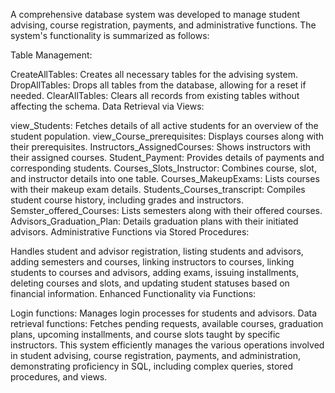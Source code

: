 A comprehensive database system was developed to manage student advising, course registration, payments, and administrative functions. The system's functionality is summarized as follows:

Table Management:

CreateAllTables: Creates all necessary tables for the advising system.
DropAllTables: Drops all tables from the database, allowing for a reset if needed.
ClearAllTables: Clears all records from existing tables without affecting the schema.
Data Retrieval via Views:

view_Students: Fetches details of all active students for an overview of the student population.
view_Course_prerequisites: Displays courses along with their prerequisites.
Instructors_AssignedCourses: Shows instructors with their assigned courses.
Student_Payment: Provides details of payments and corresponding students.
Courses_Slots_Instructor: Combines course, slot, and instructor details into one table.
Courses_MakeupExams: Lists courses with their makeup exam details.
Students_Courses_transcript: Compiles student course history, including grades and instructors.
Semster_offered_Courses: Lists semesters along with their offered courses.
Advisors_Graduation_Plan: Details graduation plans with their initiated advisors.
Administrative Functions via Stored Procedures:

Handles student and advisor registration, listing students and advisors, adding semesters and courses, linking instructors to courses, linking students to courses and advisors, adding exams, issuing installments, deleting courses and slots, and updating student statuses based on financial information.
Enhanced Functionality via Functions:

Login functions: Manages login processes for students and advisors.
Data retrieval functions: Fetches pending requests, available courses, graduation plans, upcoming installments, and course slots taught by specific instructors.
This system efficiently manages the various operations involved in student advising, course registration, payments, and administration, demonstrating proficiency in SQL, including complex queries, stored procedures, and views.
